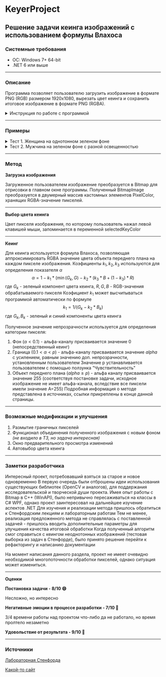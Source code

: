 # KeyerProject
## Решение задачи кеинга изображений с использованием формулы Влахоса
### Системные требования
<ul>
  <li>ОС: Windows 7+ 64-bit</li>
  <li>.NET 6 или выше</li>
</ul>

---

### Описание
Программа позволяет пользователю загрузить изображение в формате PNG (RGB) размером 1920x1080, вырезать цвет кеинга и сохранить итоговое изображение в формате PNG (RGBA).

<details>
  <summary>Инструкция по работе с программой</summary>

---
  
### Инструкция по работе с программой
1. Нажать на кнопку "Загрузить"
  ![Step1](https://github.com/PyromaniacSquid/KeyerProject/assets/68219629/657d0a6a-0ae1-4a4d-8179-2d9b67eb26a1)
2. Выбрать исходное изображение в открывшемся диалоговом окне
![Step2](https://github.com/PyromaniacSquid/KeyerProject/assets/68219629/fd4b280a-4216-4572-a4e4-6fcc0d02890b)
3. Выбрать цвет кеинга, нажав левой кнопкой мыши по пикселю соответствующего цвета на изображении
![Step3](https://github.com/PyromaniacSquid/KeyerProject/assets/68219629/9fc1e3d5-b7a5-47a5-824d-06b3134978ce)
4. Задать параметры кеинга:
  1. С помощью ползунка задать значение коэффициента влияния зеленого компонента RGB *(или нажать на чекбокс "Автовыбор" - рекомендуется)*
  2. С помощью ползунка задать значение коэффициента влияния синего компонента RGB
  3. С помощью ползунка задать значение коэффициента влияния красного компонента
  Для работы с однотонным зеленым/синим фоном рекомендуется выставить значение **1** (красный компонент не учитывается)
  Если наблюдается искажение цвета объекта - установите минимальное значение
  Точная настройка зависит от цвета фона исходного изображения, и требует экспериментальной конфигурации
  4. С помощью ползунка задать пороговое значение отбора переднего плана *(подробно описано в методе)*
  Рекомендуется задать начальное значение 90% и изменять его в случае необходимости
  6. С помощью ползунка задать знчаение дополнительного процента непрозрачности границ *(подробно описано в методе)*

![Step4](https://github.com/PyromaniacSquid/KeyerProject/assets/68219629/941d8699-0639-42f9-8e9c-f80bb0df41b9)

5. Нажать на кнопку "Обработка" для запуска кеинга
![Step5](https://github.com/PyromaniacSquid/KeyerProject/assets/68219629/05b49268-bedd-4d10-be2b-e8d4e4f3651c)
7. При необходимости, повторить шаги 4-5 для достижения наилучшего эффекта кеинга
8. Сохранить полученное изображение, нажав на кнопку "Сохранить" *(в текущей версии конфигурация сохранения файла недоступна)*

</details>

---

### Примеры
<details>
  <summary>Тест 1. Женщина на однотонном зеленом фоне</summary>
  
  **Входное изображение**
  
  ![img_green_in](https://github.com/PyromaniacSquid/KeyerProject/assets/68219629/f3dac734-f46c-4e7c-b883-8af3efdc7f2b)

  **Результат**
  ![woman](https://github.com/PyromaniacSquid/KeyerProject/assets/68219629/217d3549-7040-437f-afec-64c0924bc758)

</details>

<details>
  <summary>Тест 2. Мужчина на зеленом фоне с разной освещенностью</summary>

  **Входное изображение**

  ![kayvon](https://github.com/PyromaniacSquid/KeyerProject/assets/68219629/657d032d-b122-42cb-8f91-7f074f61a87b)

  **Результат**

  ![dude (2)](https://github.com/PyromaniacSquid/KeyerProject/assets/68219629/a2a3ee72-58e4-4ed7-b701-695d654412d6)

</details>

---

### Метод


**Загрузка изображения**

Загруженное пользователем изображение преобразуется в Bitmap для отрисовки в главном окне программы.
Полученный BitmapImage преобразуется в двумерный массив кастомных элементов PixelColor, хранящих RGBA-значение пикселей.

---

**Выбор цвета кеинга**

Цвет пикселя изображения, по которому пользователь нажал левой клавишей мыши, запоминается в переменной selectedKeyColor

---

**Кеинг**

Для кеинга используется формула Влахоса, позволяющая аппроксимировать RGBA значение цвета объекта переднего плана на каждом пикселе изображения.
Коэфициенты $k_1, k_2, k_3$ используются для определения показателя $\alpha$
$$\alpha = 1 - k_1 * (\min(G_k, G) - k_2 * (k_3 * B + (1 - k_3) * R)$$
где $G_k$ - зеленый компонент цвета кеинга, $R, G, B$ - RGB-значения обрабатываемого пикселя
Коэфициент $k_1$ может высчитываться программой автоматически по формуле
$$k_1 = 1/(G_k-k_2*B_k)$$
где $G_k, B_k$ - зеленый и синий компоненты цвета кеинга

Полученное значение непрозрачности используется для определения категории пикселя:
1. Фон ($\alpha < 0.1$) - альфа-каналу присваивается значение 0 (непосредственный кеинг)
2. Граница ($0.1 < \alpha < p$) - альфа-каналу присваивается значение $alpha$ с усилением, равным значению доп. непрозрачности, установленным пользователем
   Значение p устанавливается пользователем с помощью ползунка "Чувствительность"
3. Объект переднего плана ($alpha \geq p$) - альфа каналу присваивается значение 255 (соответствуя постановке задачи, исходное изображение не имеет альфа-канала, вследствие все пиксели имели значение A=255)
Подробная информация о методе представлена в источниках, ссылки прикреплены в конце данной страницы.

---

### Возможные модификации и улучшения
1. Размытие граничных пикселей
2. Функционал объединения полученного изображения с новым фоном *(не входило в ТЗ, но задача интересная)*
3. Окно предварительного просмотра изменений
4. Автовыбор цвета кеинга

---

### Заметки разработчика
Интересный проект, потребовавший взяться за старое и новое одновременно
В первую очередь были отброшены идеи использования существующих библиотек (OpenCV и аналогов), для поддержания исследовательской и творческой души проекта.
Имея опыт работы с Bitmap в C++ (WinAPI), было непривычно пересаживаться на классы в C# WPF, однако проект заинтересовал на дальнейшее изучение аспектов .NET
Для изучения и реализации метода пришлось обратиться к Стенфордским лекциям и лабораторным работам
Тем не менее, реализация предложенного метода не справлялась с поставленной задачей - пришлось вводить дополнительные параметры для улучшения качества итоговой обработки
Когда полученный алгоритм смог справиться с кеингом неоднотонных изображений (тестовая выборка из задач в Стенфорде), было принято решение перейти к рефакторингу и написанию документации

На момент написания данного раздела, проект не имеет очевидно необходимой многопоточности обработки пикселей, однако ситуация может измениться.

---

**Оценки**

**Постановка задачи - 8/10 😄**

Несложно, но интересно

**Негативные эмоции в процессе разработки - 7/10 😤**

3/4 времени работы над проектом что-либо да не работало, но время пролтело незаметно

**Удовольствие от результата - 9/10 🥳**

---

### Источники
[Лабораторная Стенфорда](https://graphics.stanford.edu/wikis/cs148-07/Assignment6?action=show)

[Какой-то сайт](https://araintelligence.com/blogs/computer-vision/image-processing/image_matting_1)
